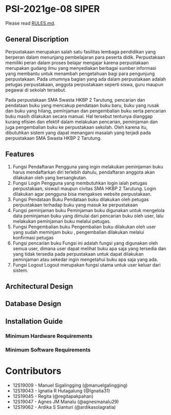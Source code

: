 # PSI-2021ge-08 SIPER
Please read [RULES.md](RULES.md).

## General Discription
Perpustakaan merupakan salah satu fasilitas lembaga pendidikan yang berperan dalam menunjang pembelajaran para peserta didik. Perpustakaan memiliki peran dalam proses belajar mengajar karena perpustakaan merupakan gudang ilmu yang menyediakan berbagai sumber informasi yang membantu untuk menambah pengetahuan bagi para pengunjung perpustakaan. Pada umumnya bagian yang ada dalam perpustakaan adalah petugas perpustakaan, anggota perpustakaan seperti siswa, guru maupun pegawai di sekolah tersebut.

Pada perpustakaan SMA Swasta HKBP 2 Tarutung, pencarian dan pendataan buku yang mencakup pendataan buku baru, buku yang rusak dan buku yang hilang, peminjaman dan pengembalian buku serta pencarian buku masih dilakukan secara manual. Hal tersebut tentunya dianggap kurang efisien dan efektif dalam melakukan pencarian, peminjaman dan juga pengembalian buku ke perpustakaan sekolah. Oleh karena itu, dibutuhkan sistem yang dapat menangani masalah yang terjadi pada perpustakaan SMA Swasta HKBP 2 Tarutung.
## Features
1.	Fungsi Pendaftaran
Pengguna yang ingin melakukan peminjaman buku harus mendaftarkan diri terlebih dahulu, pendaftaran anggota akan dilakukan oleh yang bersangkutan.
2.	Fungsi Login
Pengguna yang membutuhkan login ialah petugas perpustakaan, siswa/i maupun civitas SMA HKBP 2 Tarutung. Login dilakukan agar pengguna bisa mengakses website perpustakaan.
3.	Fungsi Pendataan Buku
Pendataan buku dilakukan oleh petugas perpustakaan terhadap buku yang masuk ke perpustakaan
4.	Fungsi peminjaman buku
Peminjaman buku digunakan untuk mengelola data peminjaman buku yang dimulai dari pencarian buku oleh user, lalu melakukan peminjaman buku melalui petugas.
5.	Fungsi Pengembalian buku
Pengembalian buku dilakukan oleh user yang sudah meminjam buku , pengembalian dilakukan melalui konfirmasi petugas
6.	Fungsi pencarian buku
Fungsi ini adalah fungsi yang digunakan oleh semua user, dimana user dapat melihat buku apa saja yang tersedia dan yang tidak tersedia pada perpustakaan untuk dapat dilakukan peminjaman atau sekedar ingin mengetahui buku apa saja yang ada.
7.	Fungsi Logout
Logout merupakan fungsi utama untuk user keluar dari sistem.

## Architectural Design

## Database Design

## Installation Guide

### Minimum Hardware Requirements

### Minimum Software Requirements

# Contributors
+ 12S19009 - Manuel Sigalingging (@manuelgalingging)
+ 12S19043 - Ignatia R Hutagalung (@Ignatia31)
+ 12S19045 - Regita (@regitapakpahan)
+ 12S19047 - Agnes JM Manalu (@agnesmanalu29)
+ 12S19062 - Ardika S Sianturi (@ardikasolagratia)
